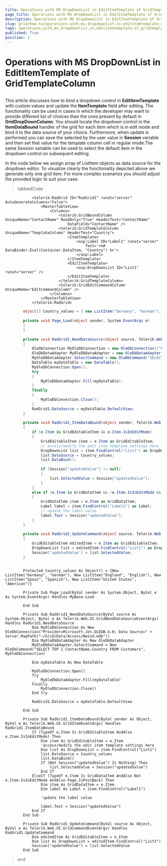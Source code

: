 ```yaml
---
title: Operations with MS DropDownList in EditItemTemplate of GridTemplateColumn
page_title: Operations with MS DropDownList in EditItemTemplate of GridTemplateColumn | UI for ASP.NET AJAX Documentation
description: Operations with MS DropDownList in EditItemTemplate of GridTemplateColumn
slug: grid/how-to/operations-with-ms-dropdownlist-in-edititemtemplate-of-gridtemplatecolumn
tags: operations,with,ms,dropdownlist,in,edititemtemplate,of,gridtemplatecolumn
published: True
position: 3
---
```


# Operations with MS DropDownList in EditItemTemplate of GridTemplateColumn



## 

This article discusses how to bind a dropdown control in __EditItemTemplate__ with custom values and update the __ItemTemplate__ field after editing. The functionality can be used in cases in which the developer may want to provide different list of choices than the ones present by default in __GridDropDownColumn__. You should locate the dropdown control in the __ItemDataBound__ handler of the grid for each item which is in edit mode and bind it to the data source of your choice. Furthermore, when update is performed you can save the selected by the user value in __Session__ variable and then set that value for the template column cell in regular mode.The same Session variable can be used to select the default item in the dropdown control on subsequent editing.

In the code below we assign array of ListItem objects as data source for the dropdown editor. To visualize clearly the functionality depicted above we generate only one grid item. For more complex scenarios you should adjust the provided logic to suit your case.

>tabbedCode

````ASPNET
	        <telerik:RadGrid ID="RadGrid1" runat="server" AutoGenerateColumns="False">
	            <MasterTableView>
	                <Columns>
	                    <telerik:GridBoundColumn UniqueName="ContactName" ReadOnly="True" HeaderText="ContactName"
	                        DataField="ContactName" />
	                    <telerik:GridTemplateColumn UniqueName="TemplateColumn" HeaderText="Country">
	                        <ItemTemplate>
	                            <asp:Label ID="Label1" runat="server"
	                                Text='<%# DataBinder.Eval(Container.DataItem, "Country") %>'>
	                            </asp:Label>
	                        </ItemTemplate>
	                        <EditItemTemplate>
	                            <asp:DropDownList ID="List1" runat="server" />
	                        </EditItemTemplate>
	                    </telerik:GridTemplateColumn>
	                    <telerik:GridEditCommandColumn UniqueName="EditCommandColumn" />
	                </Columns>
	            </MasterTableView>
	        </telerik:RadGrid>
````



````C#
	    object[] Country_values = { new ListItem("Germany", "German"), new ListItem("England", "English"), new ListItem("Spain", "Spanish"), new ListItem("United States", "American") };
	
	    private void Page_Load(object sender, System.EventArgs e)
	    {
	    }
	
	    private void RadGrid1_NeedDataSource(object source, Telerik.Web.UI.GridNeedDataSourceEventArgs e)
	    {
	        OleDbConnection MyOleDbConnection = new OleDbConnection(("Provider=Microsoft.Jet.OLEDB.4.0; Data Source=" + Server.MapPath("~/Grid/Data/Access/Nwind.mdb")));
	        OleDbDataAdapter MyOleDbDataAdapter = new OleDbDataAdapter();
	        MyOleDbDataAdapter.SelectCommand = new OleDbCommand("SELECT TOP 1 ContactName, Country FROM Customers", MyOleDbConnection);
	        DataTable myDataTable = new DataTable();
	        MyOleDbConnection.Open();
	        try
	        {
	            MyOleDbDataAdapter.Fill(myDataTable);
	        }
	        finally
	        {
	            MyOleDbConnection.Close();
	        }
	        RadGrid1.DataSource = myDataTable.DefaultView;
	    }
	
	    private void RadGrid1_ItemDataBound(object sender, Telerik.Web.UI.GridItemEventArgs e)
	    {
	        if (e.Item is GridEditableItem && e.Item.IsInEditMode)
	        {
	            GridEditableItem item = e.Item as GridEditableItem;
	            // access/modify the edit item template settings here
	            DropDownList list = item.FindControl("List1") as DropDownList;
	            list.DataSource = Country_values;
	            list.DataBind();
	
	            if (Session["updatedValue"] != null)
	            {
	                list.SelectedValue = Session["updatedValue"];
	            }
	        }
	        else if (e.Item is GridDataItem && !e.Item.IsInEditMode && Page.IsPostBack)
	        {
	            GridDataItem item = e.Item as GridDataItem;
	            Label label = item.FindControl("Label1") as Label;
	            // update the label value
	            label.Text = Session["updatedValue"];
	        }
	    }
	
	    private void RadGrid1_UpdateCommand(object source, Telerik.Web.UI.GridCommandEventArgs e)
	    {
	        GridEditableItem editedItem = e.Item as GridEditableItem;
	        DropDownList list = editedItem.FindControl("List1") as DropDownList;
	        Session["updatedValue"] = list.SelectedValue;
	    }
````



````VB.NET
	
	    Protected Country_values As Object() = {New ListItem("Germany", "German"), New ListItem("England", "English"), New ListItem("Spain", "Spanish"), New ListItem("United States", "American")}
	
	    Private Sub Page_Load(ByVal sender As System.Object, ByVal e As System.EventArgs) Handles MyBase.Load
	
	    End Sub
	
	    Private Sub RadGrid1_NeedDataSource(ByVal source As System.Object, ByVal e As Telerik.Web.UI.GridNeedDataSourceEventArgs) Handles RadGrid1.NeedDataSource
	        Dim MyOleDbConnection As New OleDbConnection("Provider=Microsoft.Jet.OLEDB.4.0; Data Source=" + Server.MapPath("~/Grid/Data/Access/Nwind.mdb"))
	        Dim MyOleDbDataAdapter As New OleDbDataAdapter
	        MyOleDbDataAdapter.SelectCommand = New OleDbCommand("SELECT TOP 1 ContactName,Country FROM Customers", MyOleDbConnection)
	
	        Dim myDataTable As New DataTable
	
	        MyOleDbConnection.Open()
	        Try
	            MyOleDbDataAdapter.Fill(myDataTable)
	        Finally
	            MyOleDbConnection.Close()
	        End Try
	
	        RadGrid1.DataSource = myDataTable.DefaultView
	
	    End Sub
	
	    Private Sub RadGrid1_ItemDataBound(ByVal sender As Object, ByVal e As Telerik.Web.UI.GridItemEventArgs) Handles RadGrid1.ItemDataBound
	        If (TypeOf e.Item Is GridEditableItem AndAlso e.Item.IsInEditMode) Then
	            Dim item As GridEditableItem = e.Item
	            'access/modify the edit item template settings here
	            Dim list As DropDownList = item.FindControl("List1")
	            list.DataSource = Country_values
	            list.DataBind()
	            If (Not Session("updatedValue") Is Nothing) Then
	                list.SelectedValue = Session("updatedValue")
	            End If
	        ElseIf (TypeOf e.Item Is GridDataItem AndAlso Not e.Item.IsInEditMode AndAlso Page.IsPostBack) Then
	            Dim item As GridDataItem = e.Item
	            Dim label As Label = item.FindControl("Label1")
	
	            'update the label value
	
	            label.Text = Session("updatedValue")
	        End If
	    End Sub
	
	    Private Sub RadGrid1_UpdateCommand(ByVal source As Object, ByVal e As Telerik.Web.UI.GridCommandEventArgs) Handles RadGrid1.UpdateCommand
	        Dim editedItem As GridEditableItem = e.Item
	        Dim list As DropDownList = editedItem.FindControl("List1")
	        Session("updatedValue") = list.SelectedValue
	    End Sub
````


>end
